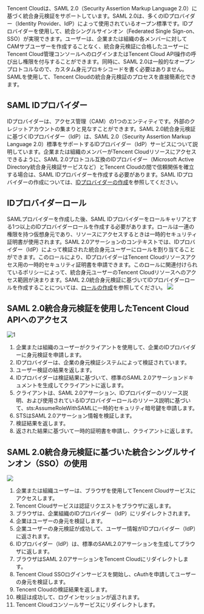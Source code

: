 Tencent Cloudは、SAML 2.0（Security Assertion Markup Language 2.0）に基づく統合身元検証をサポートしています。SAML 2.0は、多くのIDプロバイダー（Identity Provider、IdP）によって使用されているオープン標準です。IDプロバイダーを使用して、統合シングルサインオン（Federated Single Sign-on、SSO）が実現できます。ユーザーは、企業または組織の各メンバーに対してCAMサブユーザーを作成することなく、統合身元検証に合格したユーザーにTencent Cloud管理コンソールへのログインまたはTencent Cloud API操作の呼び出し権限を付与することができます。同時に、SAML 2.0は一般的なオープンプロトコルなので、カスタム身元プロキシコードを書く必要はありません。SAMLを使用して、Tencent Cloudの統合身元検証のプロセスを直接簡素化できます。

## SAML IDプロバイダー

IDプロバイダーは、アクセス管理（CAM）の1つのエンティティです。外部のクレジットアカウントの集まりと見なすことができます。SAML 2.0統合身元検証に基づくIDプロバイダー（IdP）は、SAML 2.0（Security Assertion Markup Language 2.0）標準をサポートするIDプロバイダー（IdP）サービスについて説明しています。企業または組織のメンバーがTencent Cloudリソースにアクセスできるように、SAML 2.0プロトコル互換のIDプロバイダー（Microsoft Active Directory統合身元検証サービスなど）とTencent Cloudの間で信頼関係を確立する場合は、SAML IDプロバイダーを作成する必要があります。SAML IDプロバイダーの作成については、[IDプロバイダーの作成](https://intl.cloud.tencent.com/document/product/598/30290)を参照してください。

## IDプロバイダーロール

SAMLプロバイダーを作成した後、SAML IDプロバイダーをロールキャリアとする1つ以上のIDプロバイダーロールを作成する必要があります。ロールは一連の権限を持つ仮想身元であり、リソースにアクセスするときは一時的セキュリティ証明書が使用されます。SAML 2.0アサーションのコンテキストでは、IDプロバイダー（IdP）によって検証された統合身元ユーザーにロールを割り当てることができます。このロールにより、IDプロバイダーはTencent Cloudリソースアクセス用の一時的セキュリティ証明書を申請できます。このロールに関連付けられているポリシーによって、統合身元ユーザーのTencent Cloudリソースへのアクセス範囲が決まります。SAML 2.0統合身元検証に基づいてIDプロバイダーロールを作成することについては、[ロールの作成](https://intl.cloud.tencent.com/document/product/598/19381)を参照してください。
![](https://main.qcloudimg.com/raw/f85ada7eb563f1132aabfd6d398cca21.png)

## SAML 2.0統合身元検証を使用したTencent Cloud APIへのアクセス

![1](https://main.qcloudimg.com/raw/65eb02712b75d7bfcbba509b8f10be7c.png)
1.	企業または組織のユーザーがクライアントを使用して、企業のIDプロバイダーに身元検証を申請します。
2.	IDプロバイダーは、企業の身元検証システムによって検証されています。
3.	ユーザー検証の結果を返します。
4.	IDプロバイダーは検証結果に基づいて、標準のSAML 2.0アサーションドキュメントを生成してクライアントに返します。
5.	クライアントは、SAML 2.0アサーション、IDプロバイダーのリソース説明、および使用されているIDプロバイダーロールのリソース説明に基づいて、sts:AssumeRoleWithSAMLに一時的セキュリティ暗号鍵を申請します。
6.	STSはSAML 2.0アサーション情報を検証します。
7.	検証結果を返します。
8.	返された結果に基づいて一時的証明書を申請し、クライアントに返します。

## SAML 2.0統合身元検証に基づいた統合シングルサインオン（SSO）の使用
![](https://main.qcloudimg.com/raw/10d90eb5e5f91927e873cec8dc0e5823.png)
1.	企業または組織ユーザーは、ブラウザを使用してTencent Cloudサービスにアクセスします。
2.	Tencent Cloudサービスは認証リクエストをブラウザに返します。
3.	ブラウザは、企業組織のIDプロバイダー（IdP）にリダイレクトされます。
4.	企業はユーザーの身元を検証します。
5.	企業ユーザーの身元検証が成功して、ユーザー情報がIDプロバイダー（IdP）に返されます。
6.	IDプロバイダー（IdP）は、標準のSAML2.0アサーションを生成してブラウザに返します。
7.	ブラウザはSAML 2.0アサーションをTencent Cloudにリダイレクトします。
8.	Tencent Cloud SSOログインサービスを開始し、cAuthを申請してユーザーの身元を検証します。
9.	Tencent Cloudの検証結果を返します。
10.	検証は成功して、ログインセッションが返されます。
11.	Tencent Cloudコンソールサービスにリダイレクトします。
